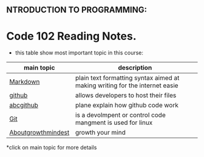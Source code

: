 
## NTRODUCTION TO PROGRAMMING: 

# Code 102 Reading Notes.
- this table show most important topic in this course:

|main topic     |description |
| ----------- | ----------- |
| [Markdown](https://aseelhussein96.github.io/reading-notes/Read02markdown)     |  plain text formatting syntax aimed at making writing for the internet easie       |
| [github](https://aseelhussein96.github.io/reading-notes/github)  | allows developers to host their files      |
|[abcgithub](https://aseelhussein96.github.io/reading-notes/abcgithub)| plane explain how github code work|
|[Git](https://aseelhussein96.github.io/reading-notes/git)|is a devolmpent or control code mangment is used for linux
|[Aboutgrowthmindest](https://aseelhussein96.github.io/reading-notes/) |  growth your mind|

*click on main topic for more details

   
